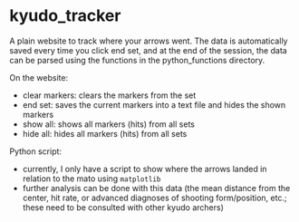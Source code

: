 # kyudo_tracker

A plain website to track where your arrows went. The data is automatically saved every time you click end set, and at the end of the session, the data can be parsed using the functions in the python_functions directory.

On the website:

- clear markers: clears the markers from the set
- end set: saves the current markers into a text file and hides the shown markers
- show all: shows all markers (hits) from all sets
- hide all: hides all markers (hits) from all sets

Python script:

- currently, I only have a script to show where the arrows landed in relation to the mato using `matplotlib`
- further analysis can be done with this data (the mean distance from the center, hit rate, or advanced diagnoses of shooting form/position, etc.; these need to be consulted with other kyudo archers)
